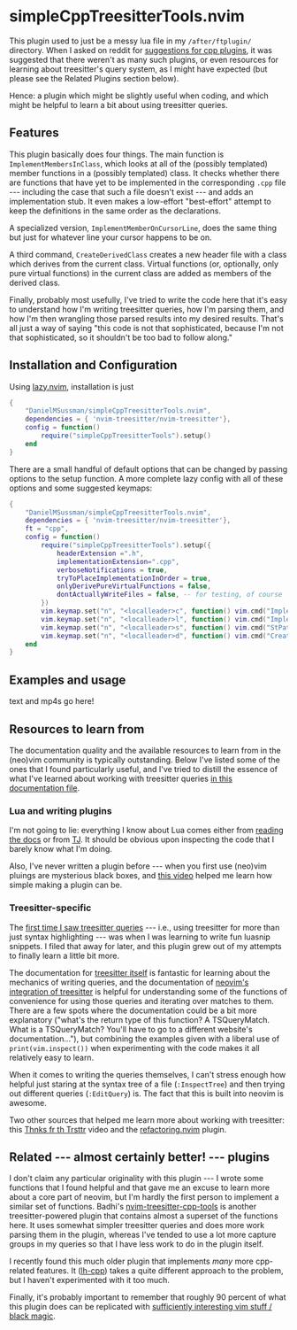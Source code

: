 # simpleCppTreesitterTools.nvim 

This plugin used to just be a messy lua file in my `/after/ftplugin/` directory. 
When I asked on reddit for [suggestions for cpp plugins](https://www.reddit.com/r/neovim/comments/1h53req/neovim_and_c_luasnip_treesitter_and_reinventing/), it was suggested that
there weren't as many such plugins, or even resources for learning about treesitter's
query system, as I might have expected (but please see the Related Plugins section below).


Hence: a plugin which might be slightly useful when coding, and which might be helpful
to learn a bit about using treesitter queries. 

## Features

This plugin basically does four things.
The main function is `ImplementMembersInClass`, which looks at all of the (possibly templated) member functions in a (possibly templated) class.
It checks whether there are functions that have yet to be implemented in the corresponding `.cpp` file --- including the case that such a file doesn't exist --- and adds an implementation stub.
It even makes a low-effort "best-effort" attempt to keep the definitions in the same order as the declarations.

A specialized version, `ImplementMemberOnCursorLine`, does the same thing but just for whatever line your cursor happens to be on.

A third command, `CreateDerivedClass` creates a new header file with a class which derives from the current class. Virtual functions (or, optionally, only pure virtual functions) in the current class are added as members of the derived class.

Finally, probably most usefully, I've tried to write the code here that it's easy to understand how I'm writing treesitter queries, how I'm parsing them, and how I'm then wrangling those parsed results into my desired results. That's all just a way of saying "this code is not that sophisticated, because I'm not that sophisticated, so it shouldn't be too bad to follow along."


## Installation and Configuration

Using [lazy.nvim](https://github.com/folke/lazy.nvim), installation is just
```lua 
{
    "DanielMSussman/simpleCppTreesitterTools.nvim",
    dependencies = { 'nvim-treesitter/nvim-treesitter'},
    config = function()
        require("simpleCppTreesitterTools").setup()
    end
}
```

There are a small handful of default options that can be changed by passing options to the setup function. A more complete lazy config with all of these options and some suggested keymaps:
```lua
{
    "DanielMSussman/simpleCppTreesitterTools.nvim",
    dependencies = { 'nvim-treesitter/nvim-treesitter'},
    ft = "cpp",
    config = function()
        require("simpleCppTreesitterTools").setup({
            headerExtension =".h",
            implementationExtension=".cpp",
            verboseNotifications = true,
            tryToPlaceImplementationInOrder = true,
            onlyDerivePureVirtualFunctions = false,
            dontActuallyWriteFiles = false, -- for testing, of course
        })
        vim.keymap.set("n", "<localleader>c", function() vim.cmd("ImplementMembersInClass") end,{desc = 'implement [c]lass member declarations'})
        vim.keymap.set("n", "<localleader>l", function() vim.cmd("ImplementMemberOnCursorLine") end,{desc = 'implement member current [l]ine'})
        vim.keymap.set("n", "<localleader>s", function() vim.cmd("StPatrick") end,{desc = 'drive out the [s]nakes'})
        vim.keymap.set("n", "<localleader>d", function() vim.cmd("CreateDerivedClass") end,{desc = 'Create a class which [d]erives from the current one'})
    end
}
```

## Examples and usage

text and mp4s go here!

## Resources to learn from

The documentation quality and the available resources to learn from in the (neo)vim community is typically outstanding.
Below I've listed some of the ones that I found particularly useful, and I've tried to distill the essence of what I've learned about working with treesitter queries [in this documentation file](/doc/queriesParsingAndProcessingMatches.md).

### Lua and writing plugins

I'm not going to lie: everything I know about Lua comes either from [reading the docs](https://www.lua.org/manual/5.1/) or from [TJ](https://www.youtube.com/watch?v=CuWfgiwI73Q). It should be obvious upon inspecting the code that I barely know what I'm doing.

Also, I've never written a plugin before --- when you first use (neo)vim pluings are mysterious black boxes, and [this video](https://www.youtube.com/watch?v=n4Lp4cV8YR0) helped me learn how simple making a plugin can be.


### Treesitter-specific

The [first time I saw treesitter queries](https://www.youtube.com/watch?v=aNWx-ym7jjI) --- i.e., using treesitter for more than just syntax highlighting --- was when I was learning to write fun luasnip snippets. I filed that away for later, and this plugin grew out of my attempts to finally learn a little bit more.

The documentation for [treesitter itself](https://tree-sitter.github.io/tree-sitter/) is fantastic for learning about the mechanics of writing queries, and the documentation of [neovim's integration of treesitter](https://neovim.io/doc/user/treesitter.html) is helpful for understanding some of the functions of convenience for using those queries and iterating over matches to them.
There are a few spots where the documentation could be a bit more explanatory ("what's the return type of this function? A TSQueryMatch. What is a TSQueryMatch? You'll have to go to a different website's documentation..."), but combining the examples given with a liberal use of `print(vim.inspect())` when experimenting with the code makes it all relatively easy to learn.

When it comes to writing the queries themselves, I can't stress enough how helpful just staring at the syntax tree of a file (`:InspectTree`) and then trying out different queries (`:EditQuery`) is. The fact that this is built into neovim is awesome.

Two other sources that helped me learn more about working with treesitter: this [Thnks fr th Trsttr](https://m.youtube.com/watch?v=_m7amJZpQQ8) video and the [refactoring.nvim](https://github.com/ThePrimeagen/refactoring.nvim) plugin.


## Related --- almost certainly better! --- plugins

I don't claim any particular originality with this plugin --- I wrote some functions that I found helpful and that gave me an excuse to learn more about a core part of neovim, but I'm hardly the first person to implement a similar set of functions.
Badhi's [nvim-treesitter-cpp-tools](https://github.com/Badhi/nvim-treesitter-cpp-tools) is another treesitter-powered plugin that contains almost a superset of the functions here. It uses somewhat simpler treesitter queries and does more work parsing them in the plugin, whereas I've tended to use a lot more capture groups in my queries so that I have less work to do in the plugin itself.

I recently found this much older plugin that implements *many* more cpp-related features. It ([lh-cpp](https://github.com/LucHermitte/lh-cpp/)) takes a quite different approach to the problem, but I haven't experimented with it too much.

Finally, it's probably important to remember that roughly 90 percent of what this plugin does can be replicated with [sufficiently interesting vim stuff / black magic](https://vi.stackexchange.com/questions/44964/any-c-c-definition-generators-for-vim). 
